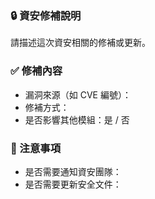 ### 🔒 資安修補說明
請描述這次資安相關的修補或更新。

### ✅ 修補內容
- 漏洞來源（如 CVE 編號）：
- 修補方式：
- 是否影響其他模組：是 / 否

### 📢 注意事項
- 是否需要通知資安團隊：
- 是否需要更新安全文件：